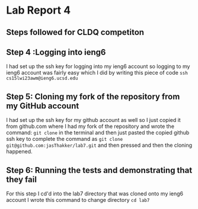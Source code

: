# **Lab Report 4**

## Steps followed for CLDQ competiton

## Step 4 :Logging into ieng6

I had set up the ssh key for logging into my ieng6 account so logging to my ieng6 account was fairly easy which I did by writing this piece of code
`ssh cs15lwi23awm@ieng6.ucsd.edu`


## Step 5: Cloning my fork of the repository from my GitHub account
I had set up the ssh key for my github account as well so I just copied it from github.com where I had my fork of the repository and wrote the command:
`git clone` in the terminal and then just pasted the copied github ssh key to complete the command as `git clone git@github.com:jasThakker/lab7.git`
and then pressed <enter> and then the cloning happened.


## Step 6: Running the tests and demonstrating that they fail
For this step I cd'd into the lab7 directory that was cloned onto my ieng6 account 
I wrote this command to change directory `cd lab7`
  
  

  
  


